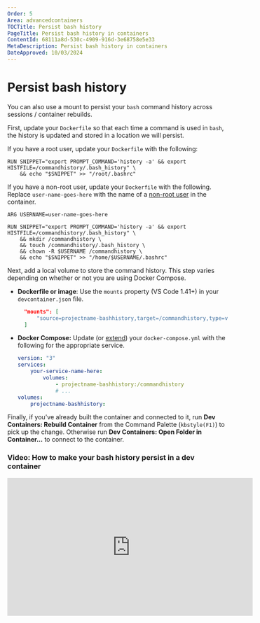 ```yaml
---
Order: 5
Area: advancedcontainers
TOCTitle: Persist bash history
PageTitle: Persist bash history in containers
ContentId: 68111a8d-530c-4909-916d-3e68758e5e33
MetaDescription: Persist bash history in containers
DateApproved: 10/03/2024
---
```


# Persist bash history

You can also use a mount to persist your `bash` command history across sessions
/ container rebuilds.

First, update your `Dockerfile` so that each time a command is used in `bash`,
the history is updated and stored in a location we will persist.

If you have a root user, update your `Dockerfile` with the following:

```docker
RUN SNIPPET="export PROMPT_COMMAND='history -a' && export HISTFILE=/commandhistory/.bash_history" \
    && echo "$SNIPPET" >> "/root/.bashrc"
```

If you have a non-root user, update your `Dockerfile` with the following.
Replace `user-name-goes-here` with the name of a
[non-root user](/remote/advancedcontainers/add-nonroot-user.md) in the
container.

```docker
ARG USERNAME=user-name-goes-here

RUN SNIPPET="export PROMPT_COMMAND='history -a' && export HISTFILE=/commandhistory/.bash_history" \
    && mkdir /commandhistory \
    && touch /commandhistory/.bash_history \
    && chown -R $USERNAME /commandhistory \
    && echo "$SNIPPET" >> "/home/$USERNAME/.bashrc"
```

Next, add a local volume to store the command history. This step varies
depending on whether or not you are using Docker Compose.

-   **Dockerfile or image**: Use the `mounts` property (VS Code 1.41+) in your
    `devcontainer.json` file.

    ```json
      "mounts": [
          "source=projectname-bashhistory,target=/commandhistory,type=volume"
      ]
    ```

-   **Docker Compose:** Update (or
    [extend](/docs/devcontainers/create-dev-container.md#extend-your-docker-compose-file-for-development))
    your `docker-compose.yml` with the following for the appropriate service.

    ```yaml
    version: "3"
    services:
        your-service-name-here:
            volumes:
                - projectname-bashhistory:/commandhistory
                # ...
    volumes:
        projectname-bashhistory:
    ```

Finally, if you've already built the container and connected to it, run **Dev
Containers: Rebuild Container** from the Command Palette (`kbstyle(F1)`) to pick
up the change. Otherwise run **Dev Containers: Open Folder in Container...** to
connect to the container.

### Video: How to make your bash history persist in a dev container

<iframe width="560" height="315" src="https://www.youtube-nocookie.com/embed/12nZz-TjoZg" title="YouTube video player" frameborder="0" allow="accelerometer; autoplay; clipboard-write; encrypted-media; gyroscope; picture-in-picture" allowfullscreen></iframe>
